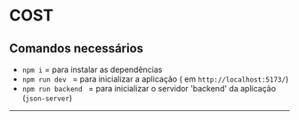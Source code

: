 # COST

## Comandos necessários

- `npm i` = para instalar as dependências
- `npm run dev ` = para inicializar a aplicação ( em `http://localhost:5173/`)
- `npm run backend ` = para inicializar o servidor 'backend' da aplicação (`json-server`)
<hr>
